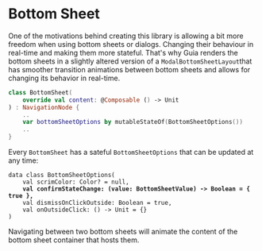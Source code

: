 # Bottom Sheet

One of the motivations behind creating this library is allowing a bit more freedom when using bottom sheets or dialogs. Changing their behaviour in real-time and making them more stateful. That's why Guia renders the bottom sheets in a slightly altered version of a `ModalBottomSheetLayout`that has smoother transition animations between bottom sheets and allows for changing its behavior in real-time.

```kotlin
class BottomSheet(
    override val content: @Composable () -> Unit
) : NavigationNode {
    ..
    var bottomSheetOptions by mutableStateOf(BottomSheetOptions())
    ..
}
```

Every `BottomSheet` has a sateful `BottomSheetOptions` that can be updated at any time:

<pre class="language-kotlin"><code class="lang-kotlin">data class BottomSheetOptions(
    val scrimColor: Color? = null,
<strong>    val confirmStateChange: (value: BottomSheetValue) -> Boolean = { true },
</strong>    val dismissOnClickOutside: Boolean = true,
    val onOutsideClick: () -> Unit = {}
)
</code></pre>

Navigating between two bottom sheets will animate the content of the bottom sheet container that hosts them.
